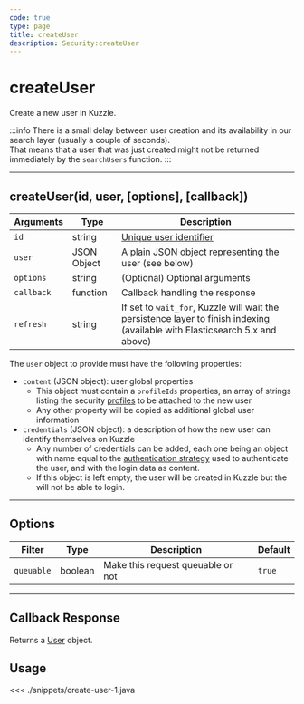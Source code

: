 ```yaml
---
code: true
type: page
title: createUser
description: Security:createUser
---
```


# createUser

Create a new user in Kuzzle.

:::info
There is a small delay between user creation and its availability in our search layer (usually a couple of seconds).  
That means that a user that was just created might not be returned immediately by the `searchUsers` function.
:::

---

## createUser(id, user, [options], [callback])

| Arguments  | Type        | Description                                                                                                                  |
| ---------- | ----------- | ---------------------------------------------------------------------------------------------------------------------------- |
| `id`       | string      | [Unique user identifier](/core/1/guides/essentials/user-authentication/#kuzzle-user-identifier-kuid)                   |
| `user`     | JSON Object | A plain JSON object representing the user (see below)                                                                        |
| `options`  | string      | (Optional) Optional arguments                                                                                                |
| `callback` | function    | Callback handling the response                                                                                               |
| `refresh`  | string      | If set to `wait_for`, Kuzzle will wait the persistence layer to finish indexing (available with Elasticsearch 5.x and above) | `undefined` |

The `user` object to provide must have the following properties:

- `content` (JSON object): user global properties
  - This object must contain a `profileIds` properties, an array of strings listing the security [profiles](/core/1/guides/essentials/security/#users-profiles-and-roles) to be attached to the new user
  - Any other property will be copied as additional global user information
- `credentials` (JSON object): a description of how the new user can identify themselves on Kuzzle
  - Any number of credentials can be added, each one being an object with name equal to the [authentication strategy](/core/1/plugins/guides/strategies/#exposing-authentication-strategies) used to authenticate the user, and with the login data as content.
  - If this object is left empty, the user will be created in Kuzzle but the will not be able to login.

---

## Options

| Filter     | Type    | Description                       | Default |
| ---------- | ------- | --------------------------------- | ------- |
| `queuable` | boolean | Make this request queuable or not | `true`  |

---

## Callback Response

Returns a [User](/sdk/android/3/core-classes/user) object.

## Usage

<<< ./snippets/create-user-1.java
